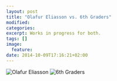 ```yaml
---
layout: post
title: "Olafur Eliasson vs. 6th Graders"
modified:
categories: 
excerpt: Works in progress for both.
tags: []
image:
  feature:
date: 2014-10-09T17:16:21+02:00
---
```


![Olafur Eliasson]({{site.baseurl}}/images/eliasson.jpg)
![6th Graders]({{site.baseurl}}/images/eliasson-kids.jpg)